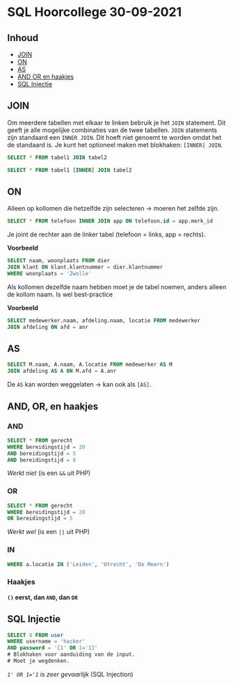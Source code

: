 # SQL Hoorcollege 30-09-2021

## Inhoud

- [JOIN](#JOIN)
- [ON](#ON)
- [AS](#AS)
- [AND OR en haakjes](#AND%20OR%20en%20haakjes)
- [SQL Injectie](#SQL%20Injectie)

## JOIN

Om meerdere tabellen met elkaar te linken bebruik je het `JOIN` statement. Dit geeft je alle mogelijke combinaties van de twee tabellen. `JOIN` statements zijn standaard een `INNER JOIN`. Dit hoeft niet genoemt te worden omdat het de standaard is. Je kunt het optioneel maken met blokhaken: `[INNER] JOIN`.

```SQL
SELECT * FROM tabel1 JOIN tabel2
```

```SQL
SELECT * FROM tabel1 [INNER] JOIN tabel2
```

## ON



Alleen op kollomen die hetzelfde zijn selecteren -> moeren het zelfde zijn.
```SQL
SELECT * FROM telefoon INNER JOIN app ON telefoon.id = app.merk_id
```

Je joint de rechter aan  de linker tabel (telefoon = links, app = rechts).

**Voorbeeld**
```SQL
SELECT naam, woonplaats FROM dier
JOIN klant ON klant.klantnummer = dier.klantnummer
WHERE woonplaats = 'Zwolle'
```

Als kollomen dezelfde naam hebben moet je de tabel noemen, anders alleen de kollom naam. Is wel best-practice

**Voorbeeld**
```SQL
SELECT medewerker.naam, afdeling.naam, locatie FROM medewerker
JOIN afdeling ON afd = anr
```

## AS

```SQL
SELECT M.naam, A.naam, A.locatie FROM medewerker AS M
JOIN afdeling AS A ON M.afd = A.anr
```

De `AS` kan worden weggelaten -> kan ook als `[AS]`.

## AND, OR, en haakjes

### AND

```SQL
SELECT * FROM gerecht
WHERE bereidingstijd = 20
AND bereidingstijd = 5
AND bereidingstijd = 8
```
*Werkt niet* (is een `&&` uit PHP)

### OR
```SQL
SELECT * FROM gerecht
WHERE bereidingstijd = 20
OR bereidingstijd = 5
```
*Werkt wel* (is een `||` uit PHP)

### IN

```SQL
WHERE a.locatie IN ('Leiden', 'Utrecht', 'De Meern')
```

### Haakjes

**`()` eerst, dan `AND`, dan `OR`**

## SQL Injectie
```SQL
SELECT 8 FROM user
WHERE username = 'hacker'
AND password = '[1' OR 1='1]'
# Blokhaken voor aanduiding van de input.
# Moet je wegdenken.
```
*`1' OR 1='1` is zeer gevaarlijk* (SQL Injection)